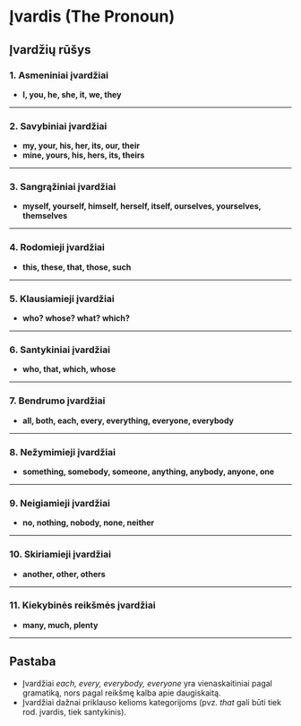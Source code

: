 # Įvardis (The Pronoun)

## Įvardžių rūšys

### 1. Asmeniniai įvardžiai
- **I, you, he, she, it, we, they**

---

### 2. Savybiniai įvardžiai
- **my, your, his, her, its, our, their**  
- **mine, yours, his, hers, its, theirs**

---

### 3. Sangrąžiniai įvardžiai
- **myself, yourself, himself, herself, itself, ourselves, yourselves, themselves**

---

### 4. Rodomieji įvardžiai
- **this, these, that, those, such**

---

### 5. Klausiamieji įvardžiai
- **who? whose? what? which?**

---

### 6. Santykiniai įvardžiai
- **who, that, which, whose**

---

### 7. Bendrumo įvardžiai
- **all, both, each, every, everything, everyone, everybody**

---

### 8. Nežymimieji įvardžiai
- **something, somebody, someone, anything, anybody, anyone, one**

---

### 9. Neigiamieji įvardžiai
- **no, nothing, nobody, none, neither**

---

### 10. Skiriamieji įvardžiai
- **another, other, others**

---

### 11. Kiekybinės reikšmės įvardžiai
- **many, much, plenty**

---

## Pastaba
- Įvardžiai *each, every, everybody, everyone* yra vienaskaitiniai pagal gramatiką, nors pagal reikšmę kalba apie daugiskaitą.  
- Įvardžiai dažnai priklauso kelioms kategorijoms (pvz. *that* gali būti tiek rod. įvardis, tiek santykinis).
